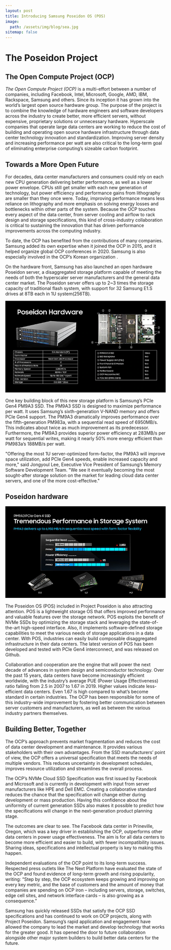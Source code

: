 ```yaml
---
layout: post
title: Introducing Samsung Poseidon OS (POS)
image: 
  path: /assets/img/blog/sea.jpg
sitemap: false
---
```


# The Poseidon Project

## The Open Compute Project (OCP)
*The Open Compute Project (OCP)* is a multi-effort between a number of companies, including Facebook, Intel, Microsoft, Google, AMD, IBM, Rackspace, Samsung and others. Since its inception it has grown into the world’s largest open source hardware group.
The purpose of the project is to combine the knowledge of hardware engineers and software developers across the industry to create better, more efficient servers, without expensive, proprietary solutions or unnecessary hardware. Hyperscale companies that operate large data centers are working to reduce the cost of building and operating open source hardware infrastructure through data center technology innovation and standardization. Improving server density and increasing performance per watt are also critical to the long-term goal of eliminating enterprise computing’s sizeable carbon footprint.

## Towards a More Open Future
For decades, data center manufacturers and consumers could rely on each new CPU generation delivering better performance, as well as a lower power envelope. CPUs still get smaller with each new generation of technology, but power efficiency and performance gains from lithography are smaller than they once were. Today, improving performance means less reliance on lithography and more emphasis on solving energy losses and bottlenecks within other parts of the system. Because the OCP touches every aspect of the data center, from server cooling and airflow to rack design and storage specifications, this kind of cross-industry collaboration is critical to sustaining the innovation that has driven performance improvements across the computing industry.

To date, the OCP has benefited from the contributions of many companies. Samsung added its own expertise when it joined the OCP in 2015, and it helped organize global OCP conferences in 2020. Samsung is also especially involved in the OCP’s Korean organization .

On the hardware front, Samsung has also launched an open hardware Poseidon server, a disaggregated storage platform capable of meeting the needs of both the hyperscaler server manufacturers and the general data center market. The Poseidon server offers up to 2~3 times the storage capacity of traditional flash system, with support for 32 Samsung E1.S drives at 8TB each in 1U system(256TB).

![01](../assets/img/blog/samsung02.webp)

One key building block of this new storage platform is Samsung’s PCIe Gen4 PM9A3 SSD. The PM9A3 SSD is designed to maximize performance per watt. It uses Samsung’s sixth-generation V-NAND memory and offers PCIe Gen4 support. The PM9A3 dramatically improves performance over the fifth-generation PM983a, with a sequential read speed of 6950MB/s. This indicates about twice as much improvement as its predecessor. Furthermore, the PM9A3 provides superior power efficiency at 283MB/s per watt for sequential writes, making it nearly 50% more energy efficient than PM983a’s 188MB/s per watt.

"Offering the most 1U server-optimized form-factor, the PM9A3 will improve space utilization, add PCIe Gen4 speeds, enable increased capacity and more," said Jongyoul Lee, Executive Vice President of Samsung’s Memory Software Development Team. "We see it eventually becoming the most sought-after storage solution on the market for leading cloud data center servers, and one of the more cost-effective."

## Poseidon hardware

![02](../assets/img/blog/samsung01.webp)

The Poseidon OS (POS) included in Project Poseidon is also attracting attention. POS is a lightweight storage OS that offers improved performance and valuable features over the storage network. POS exploits the benefit of NVMe SSDs by optimizing the storage stack and leveraging the state-of-the-art high-speed interface. Also, it implements software-defined storage capabilities to meet the various needs of storage applications in a data center. With POS, industries can easily build composable disaggregated infrastructure in their data centers. The latest version of POS has been developed and tested with PCIe Gen4 interconnect, and was released on Github.

Collaboration and cooperation are the engine that will power the next decade of advances in system design and semiconductor technology. Over the past 15 years, data centers have become increasingly efficient worldwide, with the industry’s average PUE (Power Usage Effectiveness) ratio falling from 2.5 in 2007 to 1.67 in 2019. Higher values indicate less-efficient data centers. Even 1.67 is high compared to what’s become standard in certain industries. The OCP has been responsible for some of this industry-wide improvement by fostering better communication between server customers and manufacturers, as well as between the various industry partners themselves.

## Building Better, Together
The OCP’s approach prevents market fragmentation and reduces the cost of data center development and maintenance. It provides various stakeholders with their own advantages. From the SSD manufacturers’ point of view, the OCP offers a universal specification that meets the needs of multiple vendors. This reduces uncertainty in development schedules, improves resource utilization and streamlines the overall process.

The OCP’s NVMe Cloud SSD Specification was first issued by Facebook and Microsoft and is currently in development with input from server manufacturers like HPE and Dell EMC. Creating a collaborative standard reduces the chance that the specification will change either during development or mass production. Having this confidence about the uniformity of current generation SSDs also makes it possible to predict how the specifications will change in the next-generation product planning stage.

The outcomes are clear to see. The Facebook data center in Prineville, Oregon, which was a key driver in establishing the OCP, outperforms other data centers in power usage effectiveness. The aim is for all data centers to become more efficient and easier to build, with fewer incompatibility issues. Sharing ideas, specifications and intellectual property is key to making this happen.

Independent evaluations of the OCP point to its long-term success. Respected press outlets like The Next Platform have evaluated the state of the OCP and found evidence of long-term growth and rising popularity, writing: “Step by step, the OCP ecosystem keeps growing and improving on every key metric, and the base of customers and the amount of money that companies are spending on OCP iron – including servers, storage, switches, edge cell sites, and network interface cards – is also growing as a consequence.”

Samsung has quickly released SSDs that satisfy the OCP SSD specifications and has continued to work on OCP projects, along with Project Poseidon. Samsung’s rapid application and engagement have allowed the company to lead the market and develop technology that works for the greater good. It has opened the door to future collaboration alongside other major system builders to build better data centers for the future.


